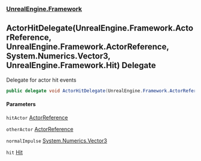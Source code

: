 ### [UnrealEngine.Framework](./UnrealEngine-Framework.md 'UnrealEngine.Framework')
## ActorHitDelegate(UnrealEngine.Framework.ActorReference, UnrealEngine.Framework.ActorReference, System.Numerics.Vector3, UnrealEngine.Framework.Hit) Delegate
Delegate for actor hit events  
```csharp
public delegate void ActorHitDelegate(UnrealEngine.Framework.ActorReference hitActor, UnrealEngine.Framework.ActorReference otherActor, in System.Numerics.Vector3 normalImpulse, in UnrealEngine.Framework.Hit hit);
```
#### Parameters
<a name='UnrealEngine-Framework-ActorHitDelegate(UnrealEngine-Framework-ActorReference_UnrealEngine-Framework-ActorReference_System-Numerics-Vector3_UnrealEngine-Framework-Hit)-hitActor'></a>
`hitActor` [ActorReference](./ActorReference.md 'UnrealEngine.Framework.ActorReference')  
  
<a name='UnrealEngine-Framework-ActorHitDelegate(UnrealEngine-Framework-ActorReference_UnrealEngine-Framework-ActorReference_System-Numerics-Vector3_UnrealEngine-Framework-Hit)-otherActor'></a>
`otherActor` [ActorReference](./ActorReference.md 'UnrealEngine.Framework.ActorReference')  
  
<a name='UnrealEngine-Framework-ActorHitDelegate(UnrealEngine-Framework-ActorReference_UnrealEngine-Framework-ActorReference_System-Numerics-Vector3_UnrealEngine-Framework-Hit)-normalImpulse'></a>
`normalImpulse` [System.Numerics.Vector3](https://docs.microsoft.com/en-us/dotnet/api/System.Numerics.Vector3 'System.Numerics.Vector3')  
  
<a name='UnrealEngine-Framework-ActorHitDelegate(UnrealEngine-Framework-ActorReference_UnrealEngine-Framework-ActorReference_System-Numerics-Vector3_UnrealEngine-Framework-Hit)-hit'></a>
`hit` [Hit](./Hit.md 'UnrealEngine.Framework.Hit')  
  
